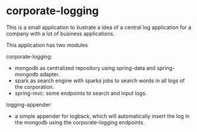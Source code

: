 # corporate-logging

This is a small application to ilustrate a idea of a central log application for a company with a lot of business applications.

This application has two modules

corporate-logging:
- mongodb as centralized repository using spring-data and spring-mongodb adapter.
- spark as search engine with sparks jobs to search words in all logs of the corporation.
- spring-mvc: some endpoints to search and input logs.

logging-appender:
 - a simple appender for logback, which will automatically insert the log in the mongodb using the corporate-logging endpoints.
